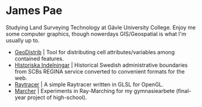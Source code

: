 # James Pae

Studying Land Surveying Technology at Gävle University College. Enjoy me some computer graphics, though nowerdays GIS/Geospatial is what I'm usually up to.

- [GeoDistrib](https://github.com/JmsPae/GeoDistrib/) | Tool for distributing cell attributes/variables among contained features.
- [Historiska Indelningar](https://github.com/JmsPae/historiska-indelningar) | Historical Swedish administrative boundaries from SCBs REGINA service converted to convenient formats for the web.
- [Raytracer](https://github.com/JmsPae/Tracer) | A simple Raytracer written in GLSL for OpenGL.
- [Marcher](https://github.com/JmsPae/Marcher) | Experiments in Ray-Marching for my gymnasiearbete (final-year project of high-school).
